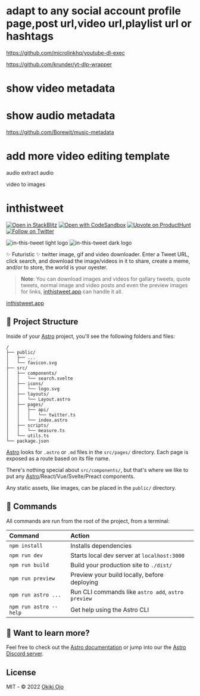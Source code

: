 # adapt to any social account profile page,post url,video url,playlist url or hashtags

https://github.com/microlinkhq/youtube-dl-exec

https://github.com/krunder/yt-dlp-wrapper

# show video metadata

# show audio metadata

https://github.com/Borewit/music-metadata

# add more video editing template

audio extract
audio

video to images

# inthistweet

[![Open in StackBlitz](https://developer.stackblitz.com/img/open_in_stackblitz.svg)](https://stackblitz.com/github/okikio/inthistweet)
[![Open with CodeSandbox](https://assets.codesandbox.io/github/button-edit-lime.svg)](https://codesandbox.io/s/github/okikio/inthistweet)
[![Upvote on ProductHunt](./public/product-hunt-badge-dark.svg)](https://www.producthunt.com/posts/in-this-tweet?utm_source=badge-featured&utm_medium=badge&utm_souce=badge-in-this-tweet)
[![Follow on Twitter](./public/twitter-badge-dark.svg)](https://twitter.com/@inthistweet_dev)

<!-- ![Upvote on ProductHunt(./public/product-hunt-badge-dark.svg#gh-dark-mode-only) -->
<!-- ![Follow on Twitter](./public/twitter-badge-dark.svg#gh-dark-mode-only) -->

![in-this-tweet light logo](public/logo-full-light.svg#gh-light-mode-only)
![in-this-tweet dark logo](public/logo-full-dark.svg#gh-dark-mode-only)

✨ Futuristic ✨ twitter image, gif and video downloader.
Enter a Tweet URL, click search, and download the image/videos in it to share, create a meme, and/or to store, the world is your oyester.

> **Note**: You can download images and videos for gallary tweets, quote tweets, normal image and video posts and even the preview images for links, [inthistweet.app](https://inthistweet.app) can handle it all.

[inthistweet.app](https://inthistweet.app)

## 🚀 Project Structure

Inside of your [Astro](https://astro.build) project, you'll see the following folders and files:

```
/
├── public/
│   ├── ...
│   └── favicon.svg
├── src/
│   ├── components/
│   │   └── search.svelte
│   ├── icons/
│   │   └── logo.svg
│   ├── layouts/
│   │   └── Layout.astro
│   ├── pages/
│   │   ├── api/
│   │   │   └── twitter.ts
│   │   └── index.astro
│   ├── scripts/
│   │   └── measure.ts
│   └── utils.ts
└── package.json
```

[Astro](https://astro.build) looks for `.astro` or `.md` files in the `src/pages/` directory. Each page is exposed as a route based on its file name.

There's nothing special about `src/components/`, but that's where we like to put any [Astro](https://astro.build)/React/Vue/Svelte/Preact components.

Any static assets, like images, can be placed in the `public/` directory.

## 🧞 Commands

All commands are run from the root of the project, from a terminal:

| Command                | Action                                             |
| :--------------------- | :------------------------------------------------- |
| `npm install`          | Installs dependencies                              |
| `npm run dev`          | Starts local dev server at `localhost:3000`        |
| `npm run build`        | Build your production site to `./dist/`            |
| `npm run preview`      | Preview your build locally, before deploying       |
| `npm run astro ...`    | Run CLI commands like `astro add`, `astro preview` |
| `npm run astro --help` | Get help using the Astro CLI                       |

## 👀 Want to learn more?

Feel free to check out the [Astro documentation](https://docs.astro.build) or jump into our the [Astro Discord server](https://astro.build/chat).

## License

MIT - © 2022 [Okiki Ojo](https://okikio.dev)
